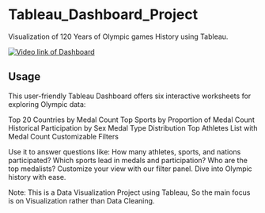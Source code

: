 # Tableau_Dashboard_Project
Visualization of 120 Years of Olympic games History using Tableau.

[![Video link of Dashboard](https://img.youtube.com/vi/r5n2JNEJn44/0.jpg)](https://youtu.be/r5n2JNEJn44)

## Usage
This user-friendly Tableau Dashboard offers six interactive worksheets for exploring Olympic data:

Top 20 Countries by Medal Count
Top Sports by Proportion of Medal Count
Historical Participation by Sex
Medal Type Distribution
Top Athletes List with Medal Count
Customizable Filters

Use it to answer questions like:
How many athletes, sports, and nations participated?
Which sports lead in medals and participation?
Who are the top medalists?
Customize your view with our filter panel. Dive into Olympic history with ease.

Note: This is a Data Visualization Project using Tableau, So the main focus is on Visualization rather than Data Cleaning.

